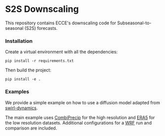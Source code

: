 # S2S Downscaling
This repository contains ECCE's downscaling code for Subseasonal-to-seasonal (S2S) forecasts.

### Installation
Create a virtual environment with all the dependencies:
```
pip install -r requirements.txt
```

Then build the project:
```
pip install -e .
```

### Examples
We provide a simple example on how to use a diffusion model adapted from [swirl-dynamics](https://github.com/google-research/swirl-dynamics/tree/main/swirl_dynamics/projects/probabilistic_diffusion).

The main example uses [CombiPrecip](https://www.meteoswiss.admin.ch/services-and-publications/service/weather-and-climate-products/combiprecip.html) for the high resolution and [ERA5](https://cds.climate.copernicus.eu/cdsapp#!/dataset/reanalysis-era5-single-levels?tab=form) for the low resolution datasets. Additional configurations for a [WRF](https://www.mmm.ucar.edu/models/wrf) run and comparison are included.